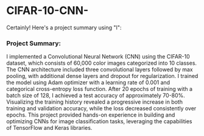 # CIFAR-10-CNN-

Certainly! Here's a project summary using "I":

### Project Summary:
I implemented a Convolutional Neural Network (CNN) using the CIFAR-10 dataset, which consists of 60,000 color images categorized into 10 classes. The CNN architecture included three convolutional layers followed by max pooling, with additional dense layers and dropout for regularization. I trained the model using Adam optimizer with a learning rate of 0.001 and categorical cross-entropy loss function. After 20 epochs of training with a batch size of 128, I achieved a test accuracy of approximately 70-80%. Visualizing the training history revealed a progressive increase in both training and validation accuracy, while the loss decreased consistently over epochs. This project provided hands-on experience in building and optimizing CNNs for image classification tasks, leveraging the capabilities of TensorFlow and Keras libraries.
